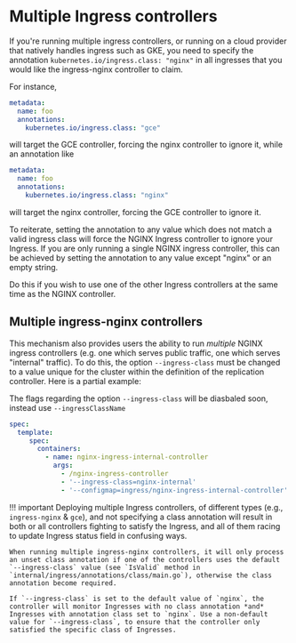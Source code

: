 # Multiple Ingress controllers

If you're running multiple ingress controllers, or running on a cloud provider that natively handles ingress such as GKE,
you need to specify the annotation `kubernetes.io/ingress.class: "nginx"` in all ingresses that you would like the ingress-nginx controller to claim.


For instance,

```yaml
metadata:
  name: foo
  annotations:
    kubernetes.io/ingress.class: "gce"
```

will target the GCE controller, forcing the nginx controller to ignore it, while an annotation like

```yaml
metadata:
  name: foo
  annotations:
    kubernetes.io/ingress.class: "nginx"
```

will target the nginx controller, forcing the GCE controller to ignore it.

To reiterate, setting the annotation to any value which does not match a valid ingress class will force the NGINX Ingress controller to ignore your Ingress.
If you are only running a single NGINX ingress controller, this can be achieved by setting the annotation to any value except "nginx" or an empty string.

Do this if you wish to use one of the other Ingress controllers at the same time as the NGINX controller.

## Multiple ingress-nginx controllers

This mechanism also provides users the ability to run _multiple_ NGINX ingress controllers (e.g. one which serves public traffic, one which serves "internal" traffic).
To do this, the option `--ingress-class` must be changed to a value unique for the cluster within the definition of the replication controller.
Here is a partial example:

The flags regarding the option `--ingress-class` will be diasbaled soon, instead use `--ingressClassName`

```yaml
spec:
  template:
     spec:
       containers:
         - name: nginx-ingress-internal-controller
           args:
             - /nginx-ingress-controller
             - '--ingress-class=nginx-internal'
             - '--configmap=ingress/nginx-ingress-internal-controller'
```

!!! important
    Deploying multiple Ingress controllers, of different types (e.g., `ingress-nginx` & `gce`), and not specifying a class annotation will
    result in both or all controllers fighting to satisfy the Ingress, and all of them racing to update Ingress status field in confusing ways.

    When running multiple ingress-nginx controllers, it will only process an unset class annotation if one of the controllers uses the default
    `--ingress-class` value (see `IsValid` method in `internal/ingress/annotations/class/main.go`), otherwise the class annotation become required.

    If `--ingress-class` is set to the default value of `nginx`, the controller will monitor Ingresses with no class annotation *and* Ingresses with annotation class set to `nginx`. Use a non-default value for `--ingress-class`, to ensure that the controller only satisfied the specific class of Ingresses.
